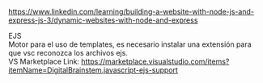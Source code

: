 https://www.linkedin.com/learning/building-a-website-with-node-js-and-express-js-3/dynamic-websites-with-node-and-express


EJS  
Motor para el uso de templates, es necesario instalar una extensión para que vsc reconozca los archivos ejs.  
VS Marketplace Link: https://marketplace.visualstudio.com/items?itemName=DigitalBrainstem.javascript-ejs-support  
